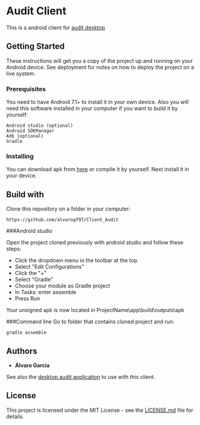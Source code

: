 # Audit Client

This is a android client for [audit desktop](https://github.com/alvarogf97/Audit)

## Getting Started

These instructions will get you a copy of the project up and running on your Android device. See deployment for notes on how to deploy the project on a live system.

### Prerequisites

You need to have Android 7.1+ to install it in your own device. Also you will need this software installed 
in your computer if you want to build it by yourself:

```
Android studio (optional)
Android SDKManager
Adb (optional)
Gradle
```

### Installing

You can download apk from [here]() or compile it by yourself. Next install it in your device.

## Build with

Clone this repository on a folder in your computer:

```
https://github.com/alvarogf97/Client_Audit
```

###Android studio

Open the project cloned previously with android studio and follow these steps:

- Click the dropdown menu in the toolbar at the top
- Select "Edit Configurations"
- Click the "+"
- Select "Gradle"
- Choose your module as Gradle project
- In Tasks: enter assemble
- Press Run

Your unsigned apk is now located in ProjectName\app\build\outputs\apk

###Command line
Go to folder that contains cloned project and run:

```
gradle assemble
```

## Authors

* **Álvaro García**

See also the [desktop audit application](https://github.com/alvarogf97/Audit) to use with this client.

## License

This project is licensed under the MIT License - see the [LICENSE.md](LICENSE.md) file for details.

